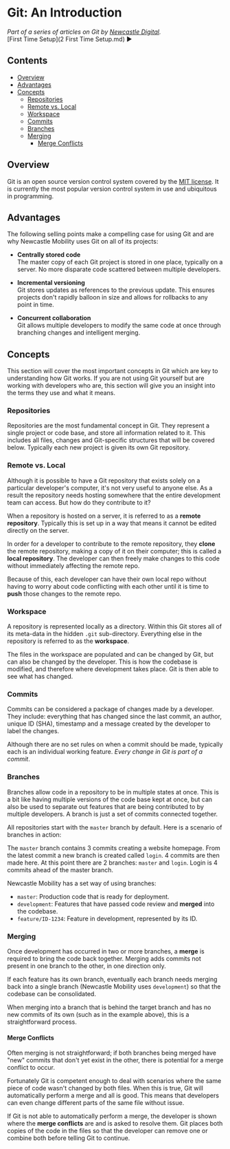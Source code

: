 # Git: An Introduction

*Part of a series of articles on Git by [Newcastle Digital](https://github.com/newcastle-digital).*  
[First Time Setup](2 First Time Setup.md) :arrow_forward:

## Contents

- [Overview](#overview)
- [Advantages](#advantages)
- [Concepts](#concepts)
  - [Repositories](#repositories)
  - [Remote vs. Local](#remote-vs-local)
  - [Workspace](#workspace)
  - [Commits](#commits)
  - [Branches](#branches)
  - [Merging](#merging)
    - [Merge Conflicts](#merge-conflicts)

## Overview

Git is an open source version control system covered by the
[MIT license](https://github.com/git/git-scm.com/blob/master/README.md#license). It is currently the
most popular version control system in use and ubiquitous in programming.

## Advantages

The following selling points make a compelling case for using Git and are why Newcastle Mobility
uses Git on all of its projects:

- **Centrally stored code**  
The master copy of each Git project is stored in one place, typically on a server. No more disparate
code scattered between multiple developers.

- **Incremental versioning**  
Git stores updates as references to the previous update. This ensures projects don't rapidly balloon
in size and allows for rollbacks to any point in time.

- **Concurrent collaboration**  
Git allows multiple developers to modify the same code at once through branching changes and
intelligent merging.

## Concepts

This section will cover the most important concepts in Git which are key to understanding how Git
works. If you are not using Git yourself but are working with developers who are, this section will
give you an insight into the terms they use and what it means.

### Repositories

Repositories are the most fundamental concept in Git. They represent a single project or code base,
and store all information related to it. This includes all files, changes and Git-specific
structures that will be covered below. Typically each new project is given its own Git repository.

### Remote vs. Local

Although it is possible to have a Git repository that exists solely on a particular developer's
computer, it's not very useful to anyone else. As a result the repository needs hosting somewhere
that the entire development team can access. But how do they contribute to it?

When a repository is hosted on a server, it is referred to as a **remote repository**. Typically
this is set up in a way that means it cannot be edited directly on the server.

In order for a developer to contribute to the remote repository, they **clone** the remote
repository, making a copy of it on their computer; this is called a **local repository**. The
developer can then freely make changes to this code without immediately affecting the remote repo.

Because of this, each developer can have their own local repo without having to worry about code
conflicting with each other until it is time to **push** those changes to the remote repo.

### Workspace

A repository is represented locally as a directory. Within this Git stores all of its meta-data in
the hidden `.git` sub-directory. Everything else in the repository is referred to as the
**workspace**.

The files in the workspace are populated and can be changed by Git, but can also be changed by the
developer. This is how the codebase is modified, and therefore where development takes place. Git is
then able to see what has changed.

### Commits

Commits can be considered a package of changes made by a developer. They include: everything that
has changed since the last commit, an author, unique ID (SHA), timestamp and a message created by
the developer to label the changes.

Although there are no set rules on when a commit should be made, typically each is an individual
working feature. *Every change in Git is part of a commit*.

### Branches

Branches allow code in a repository to be in multiple states at once. This is a bit like having
multiple versions of the code base kept at once, but can also be used to separate out features that
are being contributed to by multiple developers. A branch is just a set of commits connected
together.

All repositories start with the `master` branch by default. Here is a scenario of branches in
action:

The `master` branch contains 3 commits creating a website homepage. From the latest commit a new
branch is created called `login`. 4 commits are then made here. At this point there are 2 branches:
`master` and `login`. Login is 4 commits ahead of the master branch.

Newcastle Mobility has a set way of using branches:

- `master`: Production code that is ready for deployment.
- `development`: Features that have passed code review and **merged** into the codebase.
- `feature/ID-1234`: Feature in development, represented by its ID.

### Merging

Once development has occurred in two or more branches, a **merge** is required to bring the code
back together. Merging adds commits not present in one branch to the other, in one direction only.

If each feature has its own branch, eventually each branch needs merging back into a single branch
(Newcastle Mobility uses `development`) so that the codebase can be consolidated.

When merging into a branch that is behind the target branch and has no new commits of its own
(such as in the example above), this is a straightforward process.

#### Merge Conflicts

Often merging is not straightforward; if both branches being merged have "new" commits that don't
yet exist in the other, there is potential for a merge conflict to occur.

Fortunately Git is competent enough to deal with scenarios where the same piece of code wasn't
changed by both files. When this is true, Git will automatically perform a merge and all is good.
This means that developers can even change different parts of the same file without issue.

If Git is not able to automatically perform a merge, the developer is shown where the
**merge conflicts** are and is asked to resolve them. Git places both copies of the code in the
files so that the developer can remove one or combine both before telling Git to continue.
